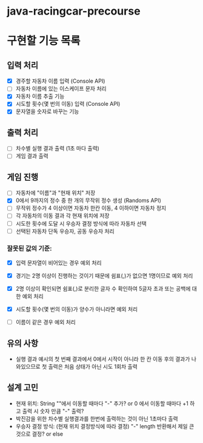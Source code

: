 # java-racingcar-precourse

# 구현할 기능 목록
## 입력 처리
- [x] 경주할 자동차 이름 입력 (Console API)
- [ ] 자동차 이름에 있는 이스케이프 문자 처리
- [x] 자동차 이름 추출 기능
- [x] 시도할 횟수(몇 번의 이동) 입력 (Console API) 
- [x] 문자열을 숫자로 바꾸는 기능

## 출력 처리 
- [ ] 차수별 실행 결과 출력 (1초 마다 출력)
- [ ] 게임 결과 출력

## 게임 진행
- [ ] 자동차에 "이름"과 "현재 위치" 저장
- [x] 0에서 9까지의 정수 중 한 개의 무작위 정수 생성 (Randoms API)
- [ ] 무작위 정수가 4 이상이면 자동차 한칸 이동, 4 이하이면 자동차 정지
- [ ] 각 자동차의 이동 결과 각 현재 위치에 저장
- [ ] 시도한 횟수에 도달 시 우승자 결정 방식에 따라 자동차 선택
- [ ] 선택된 자동차 단독 우승자, 공동 우승자 처리

### 잘못된 값의 기준:
- [x] 입력 문자열이 비어있는 경우 예외 처리
- [x] 경기는 2명 이상이 진행하는 것이기 때문에 쉼표(,)가 없으면 1명이므로 예외 처리
- [x] 2명 이상이 확인되면 쉼표(,)로 분리한 글자 수 확인하여 5글자 초과 또는 공백에 대한 예외 처리
- [x] 시도할 횟수(몇 번의 이동)가 양수가 아니라면 예외 처리
- [ ] 이름이 같은 경우 예외 처리


## 유의 사항
- 실행 결과 예시의 첫 번째 결과에서 0에서 시작이 아니라 한 칸 이동 후의 결과가 나와있으므로 첫 출력은 처음 상태가 아닌 시도 1회차 출력

## 설계 고민
- 현재 위치: String ""에서 이동할 때마다 "-" 추가? or 0 에서 이동할 때마다 +1 하고 출력 시 숫자 만큼 "-" 출력?
- 박진감을 위한 차수별 실행결과를 한번에 출력하는 것이 아닌 1초마다 출력
- 우승자 결정 방식: (현재 위치 결정방식에 따라 결정) "-" length 반환해서 제일 큰것으로 결정? or else
